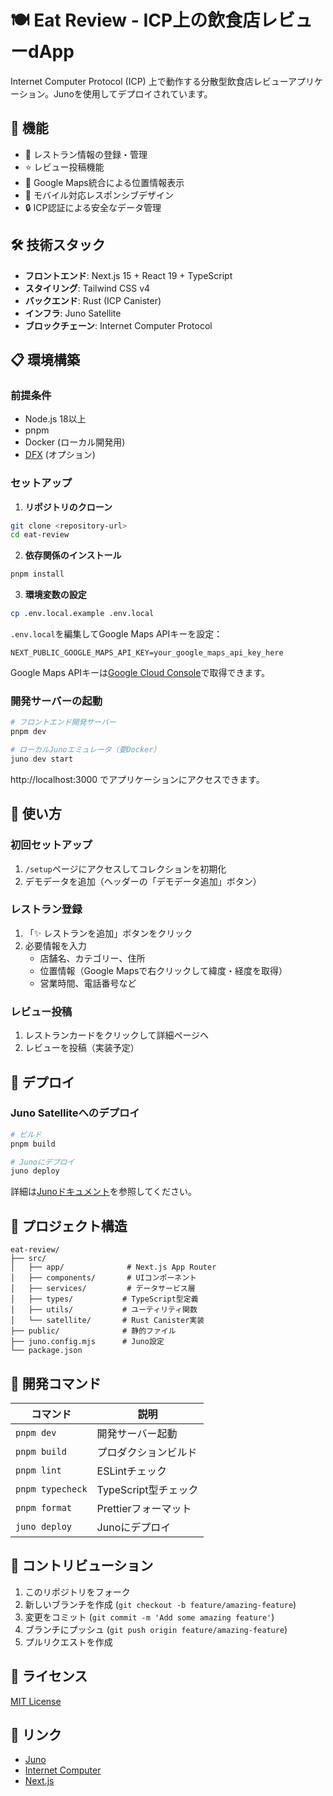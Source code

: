# 🍽️ Eat Review - ICP上の飲食店レビューdApp

Internet Computer Protocol (ICP) 上で動作する分散型飲食店レビューアプリケーション。Junoを使用してデプロイされています。

## 🚀 機能

- 🏪 レストラン情報の登録・管理
- ⭐ レビュー投稿機能
- 📍 Google Maps統合による位置情報表示
- 📱 モバイル対応レスポンシブデザイン
- 🔒 ICP認証による安全なデータ管理

## 🛠 技術スタック

- **フロントエンド**: Next.js 15 + React 19 + TypeScript
- **スタイリング**: Tailwind CSS v4
- **バックエンド**: Rust (ICP Canister)
- **インフラ**: Juno Satellite
- **ブロックチェーン**: Internet Computer Protocol

## 📋 環境構築

### 前提条件

- Node.js 18以上
- pnpm
- Docker (ローカル開発用)
- [DFX](https://internetcomputer.org/docs/current/developer-docs/setup/install/) (オプション)

### セットアップ

1. **リポジトリのクローン**
```bash
git clone <repository-url>
cd eat-review
```

2. **依存関係のインストール**
```bash
pnpm install
```

3. **環境変数の設定**
```bash
cp .env.local.example .env.local
```

`.env.local`を編集してGoogle Maps APIキーを設定：
```
NEXT_PUBLIC_GOOGLE_MAPS_API_KEY=your_google_maps_api_key_here
```

Google Maps APIキーは[Google Cloud Console](https://console.cloud.google.com/)で取得できます。

### 開発サーバーの起動

```bash
# フロントエンド開発サーバー
pnpm dev

# ローカルJunoエミュレータ（要Docker）
juno dev start
```

http://localhost:3000 でアプリケーションにアクセスできます。

## 🎯 使い方

### 初回セットアップ

1. `/setup`ページにアクセスしてコレクションを初期化
2. デモデータを追加（ヘッダーの「デモデータ追加」ボタン）

### レストラン登録

1. 「✨ レストランを追加」ボタンをクリック
2. 必要情報を入力
   - 店舗名、カテゴリー、住所
   - 位置情報（Google Mapsで右クリックして緯度・経度を取得）
   - 営業時間、電話番号など

### レビュー投稿

1. レストランカードをクリックして詳細ページへ
2. レビューを投稿（実装予定）

## 🚀 デプロイ

### Juno Satelliteへのデプロイ

```bash
# ビルド
pnpm build

# Junoにデプロイ
juno deploy
```

詳細は[Junoドキュメント](https://juno.build/docs/add-juno-to-an-app/create-a-satellite)を参照してください。

## 📁 プロジェクト構造

```
eat-review/
├── src/
│   ├── app/              # Next.js App Router
│   ├── components/       # UIコンポーネント
│   ├── services/         # データサービス層
│   ├── types/           # TypeScript型定義
│   ├── utils/           # ユーティリティ関数
│   └── satellite/       # Rust Canister実装
├── public/              # 静的ファイル
├── juno.config.mjs      # Juno設定
└── package.json
```

## 🧞 開発コマンド

| コマンド | 説明 |
|---------|------|
| `pnpm dev` | 開発サーバー起動 |
| `pnpm build` | プロダクションビルド |
| `pnpm lint` | ESLintチェック |
| `pnpm typecheck` | TypeScript型チェック |
| `pnpm format` | Prettierフォーマット |
| `juno deploy` | Junoにデプロイ |

## 🤝 コントリビューション

1. このリポジトリをフォーク
2. 新しいブランチを作成 (`git checkout -b feature/amazing-feature`)
3. 変更をコミット (`git commit -m 'Add some amazing feature'`)
4. ブランチにプッシュ (`git push origin feature/amazing-feature`)
5. プルリクエストを作成

## 📄 ライセンス

[MIT License](LICENSE)

## 🔗 リンク

- [Juno](https://juno.build)
- [Internet Computer](https://internetcomputer.org)
- [Next.js](https://nextjs.org)